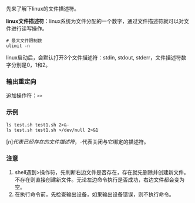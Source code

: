 先来了解下linux的文件描述符。

**linux文件描述符**：linux系统为文件分配的一个数字，通过文件描述符就可以对文件进行读写操作。

```shell
# 最大文件限制数
ulimit -n
```

linux启动后，会默认打开3个文件描述符：stdin, stdout, stderr，文件描述符数字分别是0，1和2。

### 输出重定向

追加操作符：`>>`

### 示例

```shell
ls test.sh test1.sh 2>&-
ls test.sh test1.sh >/dev/null 2>&1
```

$[n]代表已经存在的文件描述符，$-代表关闭与它绑定的描述符。

### 注意

1. shell遇到>操作符，先判断右边文件是否存在，存在就先删除并创建新文件。不存在则直接创建新文件。无论左边命令执行是否成功，右边文件都会变为空。
2. 在执行命令前，先检查输出设备，如果输出设备错误，则不执行命令。